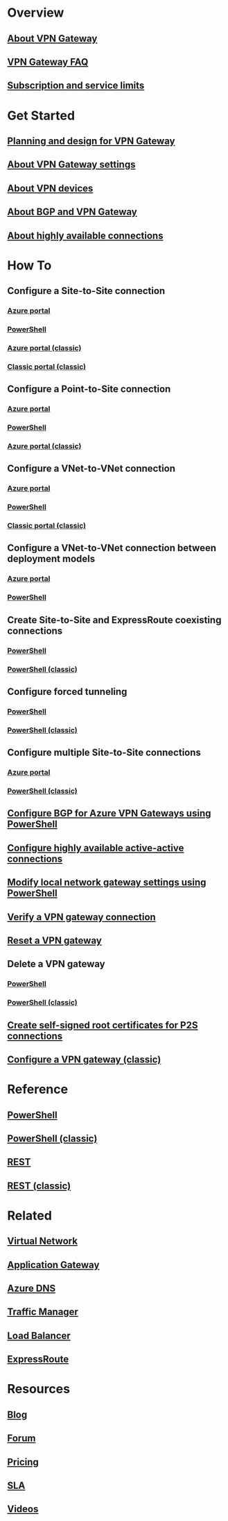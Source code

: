 # Overview
## [About VPN Gateway](vpn-gateway-about-vpngateways.md)
## [VPN Gateway FAQ](vpn-gateway-vpn-faq.md)
## [Subscription and service limits](../azure-subscription-service-limits.md)

# Get Started
## [Planning and design for VPN Gateway](vpn-gateway-plan-design.md)
## [About VPN Gateway settings](vpn-gateway-about-vpn-gateway-settings.md)
## [About VPN devices](vpn-gateway-about-vpn-devices.md)
## [About BGP and VPN Gateway](vpn-gateway-bgp-overview.md)
## [About highly available connections](vpn-gateway-highlyavailable.md)

# How To
## Configure a Site-to-Site connection
### [Azure portal](vpn-gateway-howto-site-to-site-resource-manager-portal.md)
### [PowerShell](vpn-gateway-create-site-to-site-rm-powershell.md)
### [Azure portal (classic)](vpn-gateway-howto-site-to-site-classic-portal.md)
### [Classic portal (classic)](vpn-gateway-site-to-site-create.md)
## Configure a Point-to-Site connection
### [Azure portal](vpn-gateway-howto-point-to-site-resource-manager-portal.md)
### [PowerShell](vpn-gateway-howto-point-to-site-rm-ps.md)
### [Azure portal (classic)](vpn-gateway-howto-point-to-site-classic-azure-portal.md)
## Configure a VNet-to-VNet connection
### [Azure portal](vpn-gateway-howto-vnet-vnet-resource-manager-portal.md)
### [PowerShell](vpn-gateway-vnet-vnet-rm-ps.md)
### [Classic portal (classic)](virtual-networks-configure-vnet-to-vnet-connection.md)
## Configure a VNet-to-VNet connection between deployment models
### [Azure portal](vpn-gateway-connect-different-deployment-models-portal.md)
### [PowerShell](vpn-gateway-connect-different-deployment-models-powershell.md)
## Create Site-to-Site and ExpressRoute coexisting connections
### [PowerShell](../expressroute/expressroute-howto-coexist-resource-manager.md?toc=%2fazure%2fvpn-gateway%2ftoc.json)
### [PowerShell (classic)](../expressroute/expressroute-howto-coexist-classic.md?toc=%2fazure%2fvpn-gateway%2ftoc.json)
## Configure forced tunneling
### [PowerShell](vpn-gateway-forced-tunneling-rm.md)
### [PowerShell (classic)](vpn-gateway-about-forced-tunneling.md)
## Configure multiple Site-to-Site connections
### [Azure portal](vpn-gateway-howto-multi-site-to-site-resource-manager-portal.md)
### [PowerShell (classic)](vpn-gateway-multi-site.md)
## [Configure BGP for Azure VPN Gateways using PowerShell](vpn-gateway-bgp-resource-manager-ps.md)
## [Configure highly available active-active connections](vpn-gateway-activeactive-rm-powershell.md)
## [Modify local network gateway settings using PowerShell](vpn-gateway-modify-local-network-gateway.md)
## [Verify a VPN gateway connection](vpn-gateway-verify-connection-resource-manager.md)
## [Reset a VPN gateway](vpn-gateway-resetgw-classic.md)
## Delete a VPN gateway
### [PowerShell](vpn-gateway-delete-vnet-gateway-powershell.md)
### [PowerShell (classic)](vpn-gateway-delete-vnet-gateway-classic-powershell.md)
## [Create self-signed root certificates for P2S connections](vpn-gateway-certificates-point-to-site.md)
## [Configure a VPN gateway (classic)](vpn-gateway-configure-vpn-gateway-mp.md)

# Reference
## [PowerShell](https://msdn.microsoft.com/library/mt163510(v=azure.300))
## [PowerShell (classic)](https://msdn.microsoft.com/library/mt270335(v=azure.300))
## [REST](https://msdn.microsoft.com/library/mt163859)
## [REST (classic)](https://msdn.microsoft.com/library/jj154113)

# Related
## [Virtual Network](/azure/virtual-network/)
## [Application Gateway](/azure/application-gateway/)
## [Azure DNS](/azure/dns/)
## [Traffic Manager](/azure/traffic-manager/)
## [Load Balancer](/azure/load-balancer/)
## [ExpressRoute](/azure/expressroute/)

# Resources
## [Blog](https://azure.microsoft.com/blog/topics/networking)
## [Forum](https://social.msdn.microsoft.com/Forums/azure/home?forum=WAVirtualMachinesVirtualNetwork)
## [Pricing](https://azure.microsoft.com/pricing/details/vpn-gateway)
## [SLA](https://azure.microsoft.com/support/legal/sla)
## [Videos](https://azure.microsoft.com/documentation/videos/index/?services=vpn-gateway)
